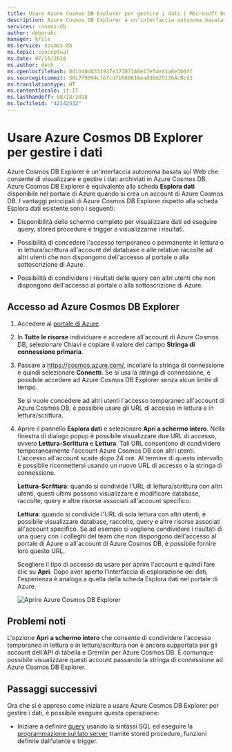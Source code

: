 ```yaml
---
title: Usare Azure Cosmos DB Explorer per gestire i dati | Microsoft Docs
description: Azure Cosmos DB Explorer è un'interfaccia autonoma basata sul Web che consente di visualizzare e gestire i dati archiviati in Azure Cosmos DB.
services: cosmos-db
author: deborahc
manager: kfile
ms.service: cosmos-db
ms.topic: conceptual
ms.date: 07/16/2018
ms.author: dech
ms.openlocfilehash: 8d1bd0d4331937e37307140e17e5aed1a6e3b0ff
ms.sourcegitcommit: 30c7f9994cf6fcdfb580616ea8d6d251364c0cd1
ms.translationtype: HT
ms.contentlocale: it-IT
ms.lasthandoff: 08/18/2018
ms.locfileid: "42142532"
---
```

# <a name="use-azure-cosmos-db-explorer-to-manage-your-data"></a>Usare Azure Cosmos DB Explorer per gestire i dati 

Azure Cosmos DB Explorer è un'interfaccia autonoma basata sul Web che consente di visualizzare e gestire i dati archiviati in Azure Cosmos DB. Azure Cosmos DB Explorer è equivalente alla scheda **Esplora dati** disponibile nel portale di Azure quando si crea un account di Azure Cosmos DB. I vantaggi principali di Azure Cosmos DB Explorer rispetto alla scheda Esplora dati esistente sono i seguenti:

* Disponibilità dello schermo completo per visualizzare dati ed eseguire query, stored procedure e trigger e visualizzarne i risultati.  

* Possibilità di concedere l'accesso temporaneo o permanente in lettura o in lettura/scrittura all'account del database e alle relative raccolte ad altri utenti che non dispongono dell'accesso al portale o alla sottoscrizione di Azure.  

* Possibilità di condividere i risultati delle query con altri utenti che non dispongono dell'accesso al portale o alla sottoscrizione di Azure.  

## <a name="access-azure-cosmos-db-explorer"></a>Accesso ad Azure Cosmos DB Explorer

1. Accedere al [portale di Azure](https://portal.azure.com/). 

2. In **Tutte le risorse** individuare e accedere all'account di Azure Cosmos DB, selezionare Chiavi e copiare il valore del campo **Stringa di connessione primaria**.  

3. Passare a https://cosmos.azure.com/, incollare la stringa di connessione e quindi selezionare **Connetti**. Se si usa la stringa di connessione, è possibile accedere ad Azure Cosmos DB Explorer senza alcun limite di tempo.  

   Se si vuole concedere ad altri utenti l'accesso temporaneo all'account di Azure Cosmos DB, è possibile usare gli URL di accesso in lettura e in lettura/scrittura. 

4. Aprire il pannello **Esplora dati** e selezionare **Apri a schermo intero**. Nella finestra di dialogo popup è possibile visualizzare due URL di accesso, ovvero **Lettura-Scrittura** e **Lettura**. Tali URL consentono di condividere temporaneamente l'account Azure Cosmos DB con altri utenti. L'accesso all'account scade dopo 24 ore. Al termine di questo intervallo è possibile riconnettersi usando un nuovo URL di accesso o la stringa di connessione. 

   **Lettura-Scrittura**: quando si condivide l'URL di lettura/scrittura con altri utenti, questi ultimi possono visualizzare e modificare database, raccolte, query e altre risorse associati all'account specifico.

   **Lettura**: quando si condivide l'URL di sola lettura con altri utenti, è possibile visualizzare database, raccolte, query e altre risorse associati all'account specifico. Se ad esempio si vogliono condividere i risultati di una query con i colleghi del team che non dispongono dell'accesso al portale di Azure o all'account di Azure Cosmos DB, è possibile fornire loro questo URL.

   Scegliere il tipo di accesso da usare per aprire l'account e quindi fare clic su **Apri**. Dopo aver aperto l'interfaccia di esplorazione dei dati, l'esperienza è analoga a quella della scheda Esplora dati nel portale di Azure.   

   ![Aprire Azure Cosmos DB Explorer](./media/data-explorer/open-data-explorer-with-access-url.png)

## <a name="known-issues"></a>Problemi noti

L'opzione **Apri a schermo intero** che consente di condividere l'accesso temporaneo in lettura o in lettura/scrittura non è ancora supportata per gli account dell'API di tabella e Gremlin per Azure Cosmos DB. È comunque possibile visualizzare questi account passando la stringa di connessione ad Azure Cosmos DB Explorer. 

## <a name="next-steps"></a>Passaggi successivi
Ora che si è appreso come iniziare a usare Azure Cosmos DB Explorer per gestire i dati, è possibile eseguire questa operazione:

* Iniziare a definire [query](sql-api-sql-query-reference.md) usando la sintassi SQL ed eseguire la [programmazione sul lato server](programming.md) tramite stored procedure, funzioni definite dall'utente e trigger. 
